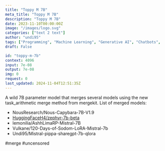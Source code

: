 ```yaml
---
title: "Toppy M 7B"
meta_title: "Toppy M 7B"
description: "Toppy M 7B"
date: 2023-11-10T00:00:00Z
image: "/images/logo.svg"
categories: ["text 2 text"]
author: "undi95"
tags: ["Programming", "Machine Learning", "Generative AI", "Chatbots", "Data Science"]
draft: False

id: "toppy-m-7b"
context: 4096
input: 7e-08
output: 7e-08
img: 0
request: 0
last_updated: 2024-11-04T12:51:35Z
---
```


A wild 7B parameter model that merges several models using the new task_arithmetic merge method from mergekit.
List of merged models:
- NousResearch/Nous-Capybara-7B-V1.9
- [HuggingFaceH4/zephyr-7b-beta](/huggingfaceh4/zephyr-7b-beta)
- lemonilia/AshhLimaRP-Mistral-7B
- Vulkane/120-Days-of-Sodom-LoRA-Mistral-7b
- Undi95/Mistral-pippa-sharegpt-7b-qlora

#merge #uncensored

